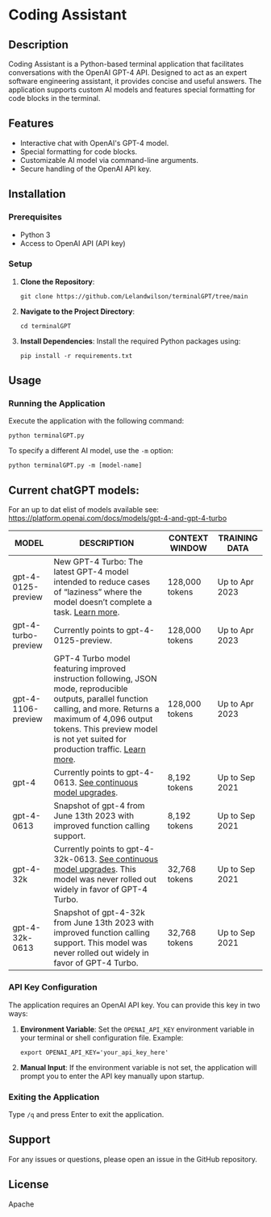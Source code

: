 
# Coding Assistant

## Description

Coding Assistant is a Python-based terminal application that facilitates conversations with the OpenAI GPT-4 API. Designed to act as an expert software engineering assistant, it provides concise and useful answers. The application supports custom AI models and features special formatting for code blocks in the terminal.

## Features

- Interactive chat with OpenAI's GPT-4 model.
- Special formatting for code blocks.
- Customizable AI model via command-line arguments.
- Secure handling of the OpenAI API key.

## Installation

### Prerequisites

- Python 3
- Access to OpenAI API (API key)

### Setup

1. **Clone the Repository**:
   ```
   git clone https://github.com/Lelandwilson/terminalGPT/tree/main
   ```
   
2. **Navigate to the Project Directory**:
   ```
   cd terminalGPT
   ```
   
3. **Install Dependencies**:
   Install the required Python packages using:
   ```
   pip install -r requirements.txt
   ```

## Usage

### Running the Application

Execute the application with the following command:
```
python terminalGPT.py
```
To specify a different AI model, use the `-m` option:
```
python terminalGPT.py -m [model-name]
```
## Current chatGPT models:
For an up to dat elist of models available see:
https://platform.openai.com/docs/models/gpt-4-and-gpt-4-turbo

| MODEL                | DESCRIPTION | CONTEXT WINDOW | TRAINING DATA |
|----------------------|-------------|----------------|---------------|
| gpt-4-0125-preview   | New GPT-4 Turbo: The latest GPT-4 model intended to reduce cases of “laziness” where the model doesn’t complete a task. [Learn more](#). | 128,000 tokens | Up to Apr 2023 |
| gpt-4-turbo-preview  | Currently points to gpt-4-0125-preview. | 128,000 tokens | Up to Apr 2023 |
| gpt-4-1106-preview   | GPT-4 Turbo model featuring improved instruction following, JSON mode, reproducible outputs, parallel function calling, and more. Returns a maximum of 4,096 output tokens. This preview model is not yet suited for production traffic. [Learn more](#). | 128,000 tokens | Up to Apr 2023 |
| gpt-4                | Currently points to gpt-4-0613. [See continuous model upgrades](#). | 8,192 tokens | Up to Sep 2021 |
| gpt-4-0613           | Snapshot of gpt-4 from June 13th 2023 with improved function calling support. | 8,192 tokens | Up to Sep 2021 |
| gpt-4-32k            | Currently points to gpt-4-32k-0613. [See continuous model upgrades](#). This model was never rolled out widely in favor of GPT-4 Turbo. | 32,768 tokens | Up to Sep 2021 |
| gpt-4-32k-0613       | Snapshot of gpt-4-32k from June 13th 2023 with improved function calling support. This model was never rolled out widely in favor of GPT-4 Turbo. | 32,768 tokens | Up to Sep 2021 |



### API Key Configuration

The application requires an OpenAI API key. You can provide this key in two ways:

1. **Environment Variable**:
   Set the `OPENAI_API_KEY` environment variable in your terminal or shell configuration file. Example:
   ```
   export OPENAI_API_KEY='your_api_key_here'
   ```

2. **Manual Input**:
   If the environment variable is not set, the application will prompt you to enter the API key manually upon startup.

### Exiting the Application

Type `/q` and press Enter to exit the application.

## Support

For any issues or questions, please open an issue in the GitHub repository.

## License

Apache
